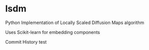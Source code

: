 lsdm
====

Python Implementation of Locally Scaled Diffusion Maps algorithm

Uses Scikit-learn for embedding components

Commit History test